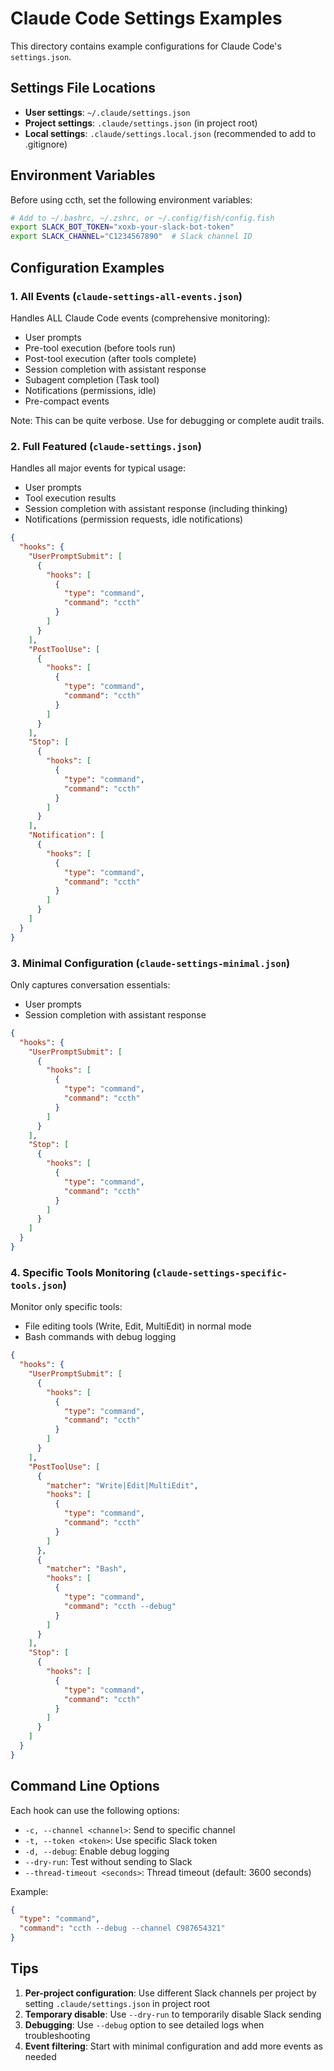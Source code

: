 # Claude Code Settings Examples

This directory contains example configurations for Claude Code's `settings.json`.

## Settings File Locations

- **User settings**: `~/.claude/settings.json`
- **Project settings**: `.claude/settings.json` (in project root)
- **Local settings**: `.claude/settings.local.json` (recommended to add to .gitignore)

## Environment Variables

Before using ccth, set the following environment variables:

```bash
# Add to ~/.bashrc, ~/.zshrc, or ~/.config/fish/config.fish
export SLACK_BOT_TOKEN="xoxb-your-slack-bot-token"
export SLACK_CHANNEL="C1234567890"  # Slack channel ID
```

## Configuration Examples

### 1. All Events (`claude-settings-all-events.json`)

Handles ALL Claude Code events (comprehensive monitoring):
- User prompts
- Pre-tool execution (before tools run)
- Post-tool execution (after tools complete)
- Session completion with assistant response
- Subagent completion (Task tool)
- Notifications (permissions, idle)
- Pre-compact events

Note: This can be quite verbose. Use for debugging or complete audit trails.

### 2. Full Featured (`claude-settings.json`)

Handles all major events for typical usage:
- User prompts
- Tool execution results
- Session completion with assistant response (including thinking)
- Notifications (permission requests, idle notifications)

```json
{
  "hooks": {
    "UserPromptSubmit": [
      {
        "hooks": [
          {
            "type": "command",
            "command": "ccth"
          }
        ]
      }
    ],
    "PostToolUse": [
      {
        "hooks": [
          {
            "type": "command",
            "command": "ccth"
          }
        ]
      }
    ],
    "Stop": [
      {
        "hooks": [
          {
            "type": "command",
            "command": "ccth"
          }
        ]
      }
    ],
    "Notification": [
      {
        "hooks": [
          {
            "type": "command",
            "command": "ccth"
          }
        ]
      }
    ]
  }
}
```

### 3. Minimal Configuration (`claude-settings-minimal.json`)

Only captures conversation essentials:
- User prompts
- Session completion with assistant response

```json
{
  "hooks": {
    "UserPromptSubmit": [
      {
        "hooks": [
          {
            "type": "command",
            "command": "ccth"
          }
        ]
      }
    ],
    "Stop": [
      {
        "hooks": [
          {
            "type": "command",
            "command": "ccth"
          }
        ]
      }
    ]
  }
}
```

### 4. Specific Tools Monitoring (`claude-settings-specific-tools.json`)

Monitor only specific tools:
- File editing tools (Write, Edit, MultiEdit) in normal mode
- Bash commands with debug logging

```json
{
  "hooks": {
    "UserPromptSubmit": [
      {
        "hooks": [
          {
            "type": "command",
            "command": "ccth"
          }
        ]
      }
    ],
    "PostToolUse": [
      {
        "matcher": "Write|Edit|MultiEdit",
        "hooks": [
          {
            "type": "command",
            "command": "ccth"
          }
        ]
      },
      {
        "matcher": "Bash",
        "hooks": [
          {
            "type": "command",
            "command": "ccth --debug"
          }
        ]
      }
    ],
    "Stop": [
      {
        "hooks": [
          {
            "type": "command",
            "command": "ccth"
          }
        ]
      }
    ]
  }
}
```

## Command Line Options

Each hook can use the following options:

- `-c, --channel <channel>`: Send to specific channel
- `-t, --token <token>`: Use specific Slack token
- `-d, --debug`: Enable debug logging
- `--dry-run`: Test without sending to Slack
- `--thread-timeout <seconds>`: Thread timeout (default: 3600 seconds)

Example:
```json
{
  "type": "command",
  "command": "ccth --debug --channel C987654321"
}
```

## Tips

1. **Per-project configuration**: Use different Slack channels per project by setting `.claude/settings.json` in project root
2. **Temporary disable**: Use `--dry-run` to temporarily disable Slack sending
3. **Debugging**: Use `--debug` option to see detailed logs when troubleshooting
4. **Event filtering**: Start with minimal configuration and add more events as needed